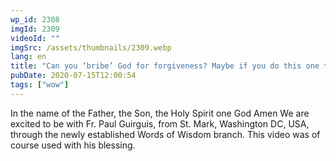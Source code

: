 ```yaml
---
wp_id: 2308
imgId: 2309
videoId: ""
imgSrc: /assets/thumbnails/2309.webp
lang: en
title: "Can you ‘bribe’ God for forgiveness? Maybe if you do this one thing… (must listen)"
pubDate: 2020-07-15T12:00:54
tags: ["wow"]
---
```


<!-- page: 6 -->

<p>In the name of the Father, the Son, the Holy Spirit one God Amen We are excited to be with Fr. Paul Guirguis, from St. Mark, Washington DC, USA, through the newly established Words of Wisdom branch. This video was of course used with his blessing.</p>
